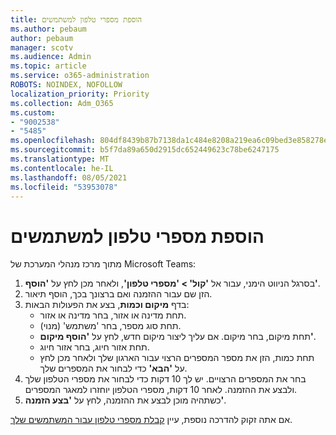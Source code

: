```yaml
---
title: הוספת מספרי טלפון למשתמשים
ms.author: pebaum
author: pebaum
manager: scotv
ms.audience: Admin
ms.topic: article
ms.service: o365-administration
ROBOTS: NOINDEX, NOFOLLOW
localization_priority: Priority
ms.collection: Adm_O365
ms.custom:
- "9002538"
- "5485"
ms.openlocfilehash: 804df8439b87b7138da1c484e8208a219ea6c09bed3e858278e4334c0c6612cb
ms.sourcegitcommit: b5f7da89a650d2915dc652449623c78be6247175
ms.translationtype: MT
ms.contentlocale: he-IL
ms.lasthandoff: 08/05/2021
ms.locfileid: "53953078"
---
```

# <a name="adding-phone-numbers-to-users"></a>הוספת מספרי טלפון למשתמשים

מתוך מרכז מנהלי המערכת של Microsoft Teams:

1. בסרגל הניווט הימני, עבור אל **'קול' > 'מספרי טלפון'**, ולאחר מכן לחץ על **'הוסף'**.
2. הזן שם עבור ההזמנה ואם ברצונך בכך, הוסף תיאור.
3. בדף **מיקום וכמות**, בצע את הפעולות הבאות:
    - תחת מדינה או אזור, בחר מדינה או אזור.
    - תחת סוג מספר, בחר 'משתמש' (מנוי).
    - תחת מיקום, בחר מיקום. אם עליך ליצור מיקום חדש, לחץ על **'הוסף מיקום'**.
    - תחת אזור חיוג, בחר אזור חיוג.
    - תחת כמות, הזן את מספר המספרים הרצוי עבור הארגון שלך ולאחר מכן לחץ על **'הבא'** כדי לבחור את המספרים שלך.
4. בחר את המספרים הרצויים. יש לך 10 דקות כדי לבחור את מספרי הטלפון שלך ולבצע את ההזמנה. לאחר 10 דקות, מספרי הטלפון יוחזרו למאגר המספרים.
5. כשתהיה מוכן לבצע את ההזמנה, לחץ על **'בצע הזמנה'**.

אם אתה זקוק להדרכה נוספת, עיין [קבלת מספרי טלפון עבור המשתמשים שלך](https://docs.microsoft.com/microsoftteams/getting-phone-numbers-for-your-users).

